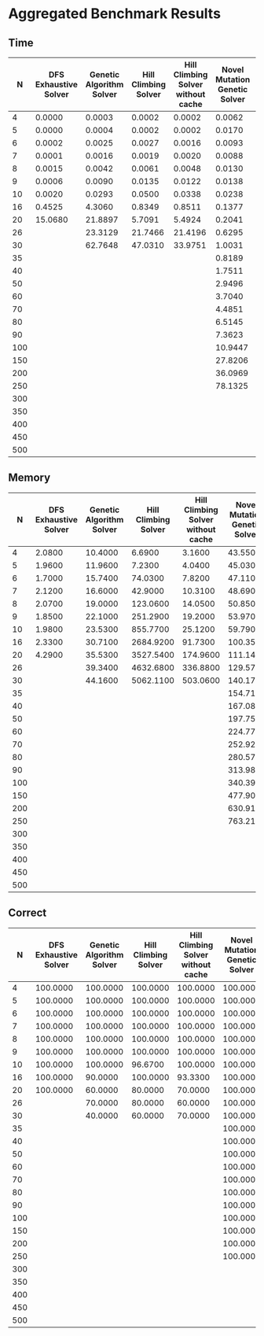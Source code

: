 # Aggregated Benchmark Results

## Time
|N|DFS Exhaustive Solver|Genetic Algorithm Solver|Hill Climbing Solver|Hill Climbing Solver without cache|Novel Mutation Genetic Solver|Optimized Genetic Solver|Optimized Hill Climbing Solver|Simulated Annealing Solver|
|---|---|---|---|---|---|---|---|---|
|4|0.0000|0.0003|0.0002|0.0002|0.0062|0.0008|0.0001|0.0005|
|5|0.0000|0.0004|0.0002|0.0002|0.0170|0.0008|0.0001|0.0011|
|6|0.0002|0.0025|0.0027|0.0016|0.0093|0.0066|0.0028|0.0134|
|7|0.0001|0.0016|0.0019|0.0020|0.0088|0.0043|0.0022|0.0188|
|8|0.0015|0.0042|0.0061|0.0048|0.0130|0.0132|0.0012|0.0257|
|9|0.0006|0.0090|0.0135|0.0122|0.0138|0.0283|0.0037|0.0354|
|10|0.0020|0.0293|0.0500|0.0338|0.0238|0.0920|0.0059|0.0482|
|16|0.4525|4.3060|0.8349|0.8511|0.1377|1.0354|0.0116|0.1870|
|20|15.0680|21.8897|5.7091|5.4924|0.2041|1.1963|0.0081|0.5053|
|26||23.3129|21.7466|21.4196|0.6295|2.7812|0.0166|0.8063|
|30||62.7648|47.0310|33.9751|1.0031|4.3419|0.0292|2.0615|
|35|||||0.8189|8.1807|0.0331|2.7086|
|40|||||1.7511|9.3614|0.0389|10.5637|
|50|||||2.9496|19.9681|0.0782||
|60|||||3.7040|36.6380|0.1115||
|70|||||4.4851|53.8877|0.1816||
|80|||||6.5145|74.6825|0.2744||
|90|||||7.3623||0.3767||
|100|||||10.9447||0.4306||
|150|||||27.8206||1.2763||
|200|||||36.0969||2.7771||
|250|||||78.1325||5.1012||
|300|||||||10.7296||
|350|||||||16.1814||
|400|||||||25.0440||
|450|||||||38.7147||
|500|||||||57.8543||

## Memory
|N|DFS Exhaustive Solver|Genetic Algorithm Solver|Hill Climbing Solver|Hill Climbing Solver without cache|Novel Mutation Genetic Solver|Optimized Genetic Solver|Optimized Hill Climbing Solver|Simulated Annealing Solver|
|---|---|---|---|---|---|---|---|---|
|4|2.0800|10.4000|6.6900|3.1600|43.5500|21.4000|113.1800|0.9200|
|5|1.9600|11.9600|7.2300|4.0400|45.0300|24.5000|1.7900|0.9400|
|6|1.7000|15.7400|74.0300|7.8200|47.1100|30.1800|1.9900|0.9600|
|7|2.1200|16.6000|42.9000|10.3100|48.6900|32.8500|2.0500|0.9800|
|8|2.0700|19.0000|123.0600|14.0500|50.8500|39.2400|2.1000|1.0100|
|9|1.8500|22.1000|251.2900|19.2000|53.9700|48.7300|2.2000|1.0400|
|10|1.9800|23.5300|855.7700|25.1200|59.7900|54.4500|2.2000|1.0600|
|16|2.3300|30.7100|2684.9200|91.7300|100.3500|75.2900|2.2300|1.2800|
|20|4.2900|35.5300|3527.5400|174.9600|111.1400|89.3000|2.8200|1.3700|
|26||39.3400|4632.6800|336.8800|129.5700|107.8200|4.3500|1.7300|
|30||44.1600|5062.1100|503.0600|140.1700|120.0800|4.3700|2.0000|
|35|||||154.7100|135.4000|4.4900|2.3000|
|40|||||167.0800|150.7100|4.5200|2.9000|
|50|||||197.7500|181.4400|4.6900||
|60|||||224.7700|212.1500|4.8600||
|70|||||252.9200|242.7200|5.0300||
|80|||||280.5700|280.4500|5.4000||
|90|||||313.9800||11.8800||
|100|||||340.3900||13.0100||
|150|||||477.9000||13.9200||
|200|||||630.9100||14.6800||
|250|||||763.2100||16.2400||
|300|||||||21.0900||
|350|||||||55.0800||
|400|||||||59.2100||
|450|||||||63.5000||
|500|||||||68.3900||

## Correct
|N|DFS Exhaustive Solver|Genetic Algorithm Solver|Hill Climbing Solver|Hill Climbing Solver without cache|Novel Mutation Genetic Solver|Optimized Genetic Solver|Optimized Hill Climbing Solver|Simulated Annealing Solver|
|---|---|---|---|---|---|---|---|---|
|4|100.0000|100.0000|100.0000|100.0000|100.0000|100.0000|100.0000|100.0000|
|5|100.0000|100.0000|100.0000|100.0000|100.0000|100.0000|100.0000|100.0000|
|6|100.0000|100.0000|100.0000|100.0000|100.0000|100.0000|100.0000|100.0000|
|7|100.0000|100.0000|100.0000|100.0000|100.0000|100.0000|100.0000|100.0000|
|8|100.0000|100.0000|100.0000|100.0000|100.0000|100.0000|100.0000|100.0000|
|9|100.0000|100.0000|100.0000|100.0000|100.0000|100.0000|100.0000|100.0000|
|10|100.0000|100.0000|96.6700|100.0000|100.0000|100.0000|100.0000|100.0000|
|16|100.0000|90.0000|100.0000|93.3300|100.0000|100.0000|100.0000|100.0000|
|20|100.0000|60.0000|80.0000|70.0000|100.0000|100.0000|100.0000|100.0000|
|26||70.0000|80.0000|60.0000|100.0000|100.0000|100.0000|100.0000|
|30||40.0000|60.0000|70.0000|100.0000|100.0000|100.0000|100.0000|
|35|||||100.0000|100.0000|100.0000|100.0000|
|40|||||100.0000|100.0000|100.0000|100.0000|
|50|||||100.0000|100.0000|100.0000||
|60|||||100.0000|100.0000|100.0000||
|70|||||100.0000|100.0000|100.0000||
|80|||||100.0000|100.0000|100.0000||
|90|||||100.0000||100.0000||
|100|||||100.0000||100.0000||
|150|||||100.0000||100.0000||
|200|||||100.0000||100.0000||
|250|||||100.0000||100.0000||
|300|||||||100.0000||
|350|||||||100.0000||
|400|||||||100.0000||
|450|||||||100.0000||
|500|||||||100.0000||
